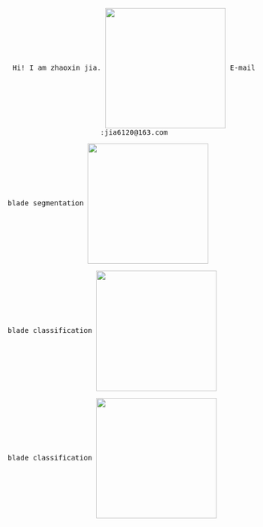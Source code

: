 <p align="center">
  <samp>
     Hi! I am zhaoxin jia.
    <img src="https://i.imgur.com/kdKhgx6.gif" width="240px" align="center">
    E-mail :jia6120@163.com
  </samp>
</p>

<p align="left">
  <samp>
     blade segmentation
    <img src="https://github.com/lab135-ncepu/-/blob/master/%E8%BE%93%E5%85%A5%E5%8F%82%E6%95%B0%E7%A1%AE%E5%AE%9A.JPG" width="240px" align="center">
  </samp>
</p>

<p align="left">
  <samp>
     blade classification
    <img src="https://i.imgur.com/kdKhgx6.gif" width="240px" align="center">
  </samp>
</p>

<p align="left">
  <samp>
     blade classification
    <img src="https://i.imgur.com/kdKhgx6.gif" width="240px" align="center">
  </samp>
</p>
